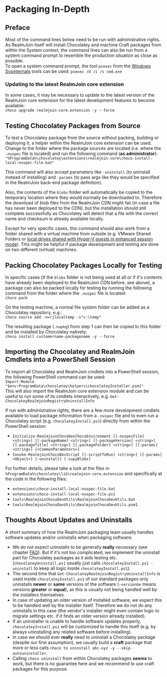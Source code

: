 # Packaging In-Depth

## Preface

Most of the command lines below need to be run with administrative rights. As RealmJoin itself will install Chocolatey and machine Craft packages from within the System context, the command lines can also be run from a system command prompt to resemble the production situation as close as possible.  
To open a system command prompt, the tool `psexec` from the [Windows Sysinternals](https://docs.microsoft.com/en-us/sysinternals/) tools can be used: `psexec /d /i /s cmd.exe`

### Updating to the latest RealmJoin core extension

In some cases, it may be necessary to update to the latest version of the RealmJoin core extension for the latest development features to become available:  
`choco upgrade realmjoin-core.extension -y --force`

## Testing Chocolatey Packages from Source

To test a Chocolatey package from the source without packing, building or deploying it, a helper within the RealmJoin core extension can be used. Change to the folder where the package sources are located \(i.e. where the `.nuspec` file is located\) and run the following command \(**as administrator**\):  
`"%ProgramData%\chocolatey\extensions\realmjoin-core\choco-install-local-nuspec-file.bat"`

This command will also accept parameters like `-uninstall` \(to uninstall instead of installing\) and `-params` \(to pass args like they would be specified in the RealmJoin back-end package definition\).

Also, the contents of the `blobs` folder will automatically be copied to the temporary location where they would normally be downloaded to. Therefore the download of blob files from the RealmJoin CDN might fail \(in case a file has never been deployed to the CDN\), but the installation should still complete successfully as Chocolatey will detect that a file with the correct name and checksum is already available locally.

Except for very specific cases, this command should also work from a folder shared with a virtual machine from outside \(e.g. VMware Shared Folders or [local drives shared with Hyper-V guests in enhanced session mode](https://docs.microsoft.com/en-us/windows-server/virtualization/hyper-v/learn-more/use-local-resources-on-hyper-v-virtual-machine-with-vmconnect)\). This might be helpful if package development and testing are done on two different \(virtual\) machines.

## Packing Chocolatey Packages Locally for Testing

In specific cases \(if the `blobs` folder is not being used at all or if it's contents have already been deployed to the RealmJoin CDN before, see above\), a package can also be packed locally for testing by running the following command from the folder where the `.nuspec` file is located:  
`choco pack`

On the testing machine, a normal file system folder can be added as a Chocolatey repository, e.g.:  
`choco source add -n=rjlocaltemp -s"c:\temp"`

The resulting package \(`.nupkg`\) from step 1 can then be copied to this folder and be installed by Chocolatey natively:  
`choco install customername-packagename -y --force`

## Importing the Chocolatey and RealmJoin Cmdlets into a PowerShell Session

To import all Chocolatey and RealmJoin cmdlets into a PowerShell session, the following PowerShell command can be used:  
`Import-Module "$env:ProgramData\chocolatey\helpers\chocolateyInstaller.psm1"`  
This will also import the RealmJoin core extension module and can be useful to run some of its cmdlets interactively, e.g. `Get-ChocolateyRealmjoinRegistryUninstallInfo`

If run with administrative rights, there are a few more development cmdlets available to load package information from a `.nuspec` file and to even run a Chocolatey script \(e.g. `chocolateyInstall.ps1`\) directly from within the PowerShell session:

* `Initialize-RealmjoinChocoDevChocoEnvironment [[-nuspecFile] <string>] [[-packageName] <string>] [[-packageVersion] <string>] [[-packageTitle] <string>] [[-packageFolder] <string>] [[-params] <string>] [<CommonParameters>]`
* `Invoke-RealmjoinChocoDevScript [[-scriptToRun] <string>] [[-params] <Object>] [-uninstall] [-copyBlobs]`

For further details, please take a look at the files in `%ProgramData%\chocolatey\lib\realmjoin-core.extension` and specifically at the code in the following files:

* `extensions\choco-install-local-nuspec-file.bat`
* `extensions\choco-install-local-nuspec-file.ps1`
* `tools\RealmjoinChocoDevUtils\RealmjoinChocoDevUtils.bat`
* `tools\RealmjoinChocoDevUtils\RealmjoinChocoDevUtils.psm1`

## Thoughts About Updates and Uninstalls

A short summary of how the RealmJoin packaging team usually handles software updates and/or uninstalls when packaging software:

* We do not expect uninstalls to be generally **really** necessary \(see  chapter [FAQ](https://github.com/realmjoin/realmjoin-gitbooks/tree/3c2250fcc0d712e1b40ac535a1766b57ce01910c/docs/faq.html#is-realmjoin-providing-an-uninstall-of-software)\). But if it's not too complicated, we implement the uninstall part for Chocolatey packages as it aids testing etc. \(`chocolateyUninstall.ps1` usually just calls `chocolateyInstall.ps1 -uninstall` to keep all logic inside `chocolateyInstall.ps1`\).
* The second time that `Get-ChocolateyRealmjoinRegistryUninstallInfo` is used inside `chocolateyInstall.ps1` of our standard packages only uninstalls **newer** or **same** versions of the software \(`-versionGe` means versions **greater** or **equal**\), as this is usually not being handled well by the installers themselves.
* In case of updating an older version of installed software, we expect this to be handled well by the installer itself. Therefore we do not do any uninstalls in this case \(the vendor's installer might even contain logic to migrate settings etc. if it finds an older version already installed\).
* If an uninstaller is unable to handle software updates properly, `chocolateyInstall.ps1` will be customized to handle this itself \(e.g. by always uninstalling any related software before installing\).
* In case we should ever **really** need to uninstall a Chocolatey package \(despite our first assumption\), we usually build a **craft** package that more or less calls `choco to uninstall abc-xyz -y --skip-autouninstaller`.
* Calling `choco uninstall` from within Chocolatey packages **seems** to work, but there is no guarantee here and we recommend to use craft packages for this purpose.

